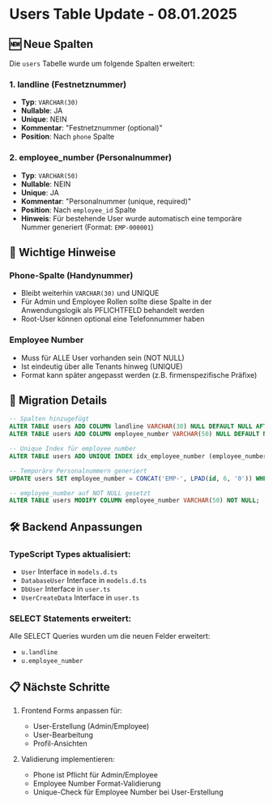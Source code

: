 # Users Table Update - 08.01.2025

## 🆕 Neue Spalten

Die `users` Tabelle wurde um folgende Spalten erweitert:

### 1. **landline** (Festnetznummer)
- **Typ**: `VARCHAR(30)`
- **Nullable**: JA
- **Unique**: NEIN
- **Kommentar**: "Festnetznummer (optional)"
- **Position**: Nach `phone` Spalte

### 2. **employee_number** (Personalnummer)
- **Typ**: `VARCHAR(50)`
- **Nullable**: NEIN
- **Unique**: JA
- **Kommentar**: "Personalnummer (unique, required)"
- **Position**: Nach `employee_id` Spalte
- **Hinweis**: Für bestehende User wurde automatisch eine temporäre Nummer generiert (Format: `EMP-000001`)

## 📝 Wichtige Hinweise

### Phone-Spalte (Handynummer)
- Bleibt weiterhin `VARCHAR(30)` und UNIQUE
- Für Admin und Employee Rollen sollte diese Spalte in der Anwendungslogik als PFLICHTFELD behandelt werden
- Root-User können optional eine Telefonnummer haben

### Employee Number
- Muss für ALLE User vorhanden sein (NOT NULL)
- Ist eindeutig über alle Tenants hinweg (UNIQUE)
- Format kann später angepasst werden (z.B. firmenspezifische Präfixe)

## 🔧 Migration Details

```sql
-- Spalten hinzugefügt
ALTER TABLE users ADD COLUMN landline VARCHAR(30) NULL DEFAULT NULL AFTER phone;
ALTER TABLE users ADD COLUMN employee_number VARCHAR(50) NULL DEFAULT NULL AFTER employee_id;

-- Unique Index für employee_number
ALTER TABLE users ADD UNIQUE INDEX idx_employee_number (employee_number);

-- Temporäre Personalnummern generiert
UPDATE users SET employee_number = CONCAT('EMP-', LPAD(id, 6, '0')) WHERE employee_number IS NULL;

-- employee_number auf NOT NULL gesetzt
ALTER TABLE users MODIFY COLUMN employee_number VARCHAR(50) NOT NULL;
```

## 🛠️ Backend Anpassungen

### TypeScript Types aktualisiert:
- `User` Interface in `models.d.ts`
- `DatabaseUser` Interface in `models.d.ts`
- `DbUser` Interface in `user.ts`
- `UserCreateData` Interface in `user.ts`

### SELECT Statements erweitert:
Alle SELECT Queries wurden um die neuen Felder erweitert:
- `u.landline`
- `u.employee_number`

## 📋 Nächste Schritte

1. Frontend Forms anpassen für:
   - User-Erstellung (Admin/Employee)
   - User-Bearbeitung
   - Profil-Ansichten

2. Validierung implementieren:
   - Phone ist Pflicht für Admin/Employee
   - Employee Number Format-Validierung
   - Unique-Check für Employee Number bei User-Erstellung